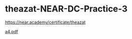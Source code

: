 # theazat-NEAR-DC-Practice-3

https://near.academy/certificate/theazat

[a4.pdf](https://github.com/theazat/theazat-NEAR-DC-Practice-3/files/8449989/a4.pdf)
